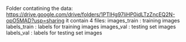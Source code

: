 
Folder contatining the data:
https://drive.google.com/drive/folders/1PTlHg97liHP0idLTzZncEQ2N-opO5MAD?usp=sharing
it contain 4 files:
images_train : training images
labels_train : labels for training images
images_val :  testing set images
labels_val :  labels for testing set images
